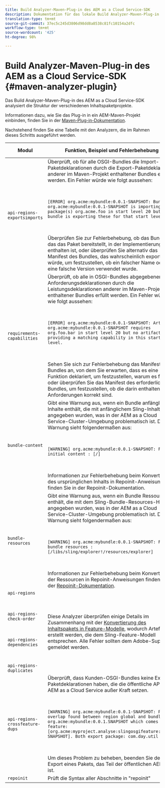 ```yaml
---
title: Build Analyzer-Maven-Plug-in des AEM as a Cloud Service-SDK
description: Dokumentation für das lokale Build Analyzer-Maven-Plug-in
translation-type: tm+mt
source-git-commit: 37ec5c245d3806d98dd8a8538c81fc10154a2dfc
workflow-type: tm+mt
source-wordcount: '425'
ht-degree: 98%

---
```



# Build Analyzer-Maven-Plug-in des AEM as a Cloud Service-SDK {#maven-analyzer-plugin}

Das Build Analyzer-Maven-Plug-in des AEM as a Cloud Service-SDK analysiert die Struktur der verschiedenen Inhaltspaketprojekte.

Informationen dazu, wie Sie das Plug-in in ein AEM-Maven-Projekt einbinden, finden Sie in der [Maven-Plug-in-Dokumentation](https://github.com/adobe/aemanalyser-maven-plugin/blob/main/aemanalyser-maven-plugin/README.md).

Nachstehend finden Sie eine Tabelle mit den Analyzern, die im Rahmen dieses Schritts ausgeführt werden. <!-- Note that some are executed in the local SDK, while others are only executed during the Cloud Manager pipeline deployment. -->

| Modul | Funktion, Beispiel und Fehlerbehebung | Lokales SDK | Cloud Manager |
|---|---|---|---|
| `api-regions-exportsimports` | Überprüft, ob für alle OSGI-Bundles die Import-Paketdeklarationen durch die Export-Paketdeklaration anderer im Maven-Projekt enthaltener Bundles erfüllt werden. Ein Fehler würde wie folgt aussehen: <p> </p> `[ERROR] org.acme:mybundle:0.0.1-SNAPSHOT: Bundle org.acme:mybundle:0.0.1-SNAPSHOT is importing package(s) org.acme.foo in start level 20 but no bundle is exporting these for that start level.`<p> </p>Überprüfen Sie zur Fehlerbehebung, ob das Bundle, das das Paket bereitstellt, in der Implementierung enthalten ist, oder überprüfen Sie alternativ das Manifest des Bundles, das wahrscheinlich exportiert würde, um festzustellen, ob ein falscher Name oder eine falsche Version verwendet wurde. | Ja | Ja |
| `requirements-capabilities` | Überprüft, ob alle in OSGI-Bundles abgegebenen Anforderungsdeklarationen durch die Leistungsdeklarationen anderer im Maven-Projekt enthaltener Bundles erfüllt werden. Ein Fehler würde wie folgt aussehen: <p> </p> `[ERROR] org.acme:mybundle:0.0.1-SNAPSHOT: Artifact org.acme:mybundle:0.0.1-SNAPSHOT requires org.foo.bar in start level 20 but no artifact is providing a matching capability in this start level.`<p> </p> Sehen Sie sich zur Fehlerbehebung das Manifest des Bundles an, von dem Sie erwarten, dass es eine Funktion deklariert, um festzustellen, warum es fehlt, oder überprüfen Sie das Manifest des erforderlichen Bundles, um festzustellen, ob die darin enthaltenen Anforderungen korrekt sind. | Ja | Ja |
| `bundle-content` | Gibt eine Warnung aus, wenn ein Bundle anfängliche Inhalte enthält, die mit anfänglichem Sling-Inhalt angegeben wurden, was in der AEM as a Cloud Service-Cluster-Umgebung problematisch ist. Die Warnung sieht folgendermaßen aus: <p> </p> `[WARNING] org.acme:mybundle:0.0.1-SNAPSHOT: Found initial content : [/]` <p> </p>Informationen zur Fehlerbehebung beim Konvertieren des ursprünglichen Inhalts in Repoinit-Anweisungen finden Sie in der Repoinit-Dokumentation. | Ja | Ja |
| `bundle-resources` | Gibt eine Warnung aus, wenn ein Bundle Ressourcen enthält, die mit dem Sling-Bundle-Resources-Header angegeben wurden, was in der AEM as a Cloud Service-Cluster-Umgebung problematisch ist. Die Warnung sieht folgendermaßen aus:<p> </p> `[WARNING] org.acme:mybundle:0.0.1-SNAPSHOT: Found bundle resources : [/libs/sling/explorer!/resources/explorer]`<p> </p> Informationen zur Fehlerbehebung beim Konvertieren der Ressourcen in Repoinit-Anweisungen finden Sie in der [Repoinit-Dokumentation](https://experienceleague.adobe.com/docs/experience-manager-cloud-service/implementing/developing/aem-project-content-package-structure.html?lang=de#repo-init). | Ja | Ja |
| `api-regions`<p> </p>`api-regions-check-order`<p> </p>`api-regions-dependencies`<p> </p>`api-regions-duplicates` | Diese Analyzer überprüfen einige Details im Zusammenhang mit der [Konvertierung des Inhaltspakets in Feature-Modelle](https://experienceleague.adobe.com/docs/experience-manager-cloud-service/implementing/deploying/overview.html?lang=de#deploying), wodurch Artefakte erstellt werden, die dem Sling-Feature-Modell entsprechen. Alle Fehler sollten dem Adobe-Support gemeldet werden. | Ja | Ja |
| `api-regions-crossfeature-dups` | Überprüft, dass Kunden-OSGI-Bundles keine Export-Paketdeklarationen haben, die die öffentliche API von AEM as a Cloud Service außer Kraft setzen.<p> </p>`[WARNING] org.acme:mybundle:0.0.1-SNAPSHOT: Package overlap found between region global and bundle org.acme:mybundle:0.0.1.SNAPSHOT which comes from feature: [org.acme:myproject.analyse:slingosgifeature:0.0.1-SNAPSHOT]. Both export package: com.day.util`<p> </p>Um dieses Problem zu beheben, beenden Sie den Export eines Pakets, das Teil der öffentlichen AEM-API ist. | Ja | Ja |
| `repoinit` | Prüft die Syntax aller Abschnitte in &quot;repoinit&quot; | Ja | Ja |